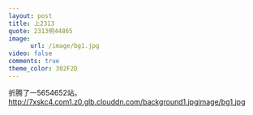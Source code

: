 ```yaml
---
layout: post
title: 上2313
quote: 2313明44865
image:
      url: /image/bg1.jpg
video: false
comments: true
theme_color: 302F2D
---
```

折腾了一5654652站。
http://7xskc4.com1.z0.glb.clouddn.com/background1.jpgimage/bg1.jpg